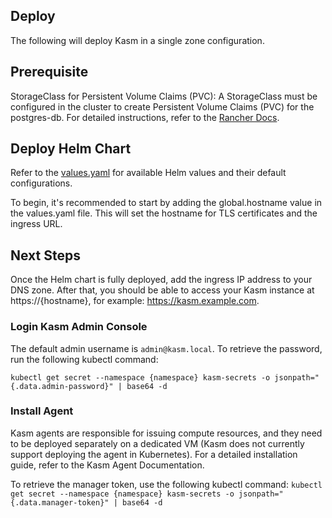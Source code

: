## Deploy

The following will deploy Kasm in a single zone configuration.

## Prerequisite
StorageClass for Persistent Volume Claims (PVC): A StorageClass must be configured in the cluster to create Persistent Volume Claims (PVC) for the postgres-db. For detailed instructions, refer to the [Rancher Docs](https://ranchermanager.docs.rancher.com/how-to-guides/new-user-guides/manage-clusters/create-kubernetes-persistent-storage).

## Deploy Helm Chart
Refer to the [values.yaml](https://github.com/chenbishop/kasm-helm/blob/main/charts/kasm-single-zone/values.yaml) for available Helm values and their default configurations.

To begin, it's recommended to start by adding the global.hostname value in the values.yaml file. This will set the hostname for TLS certificates and the ingress URL.

## Next Steps
Once the Helm chart is fully deployed, add the ingress IP address to your DNS zone. After that, you should be able to access your Kasm instance at https://{hostname}, for example: https://kasm.example.com.

### Login Kasm Admin Console
The default admin username is `admin@kasm.local`. To retrieve the password, run the following kubectl command:
```
kubectl get secret --namespace {namespace} kasm-secrets -o jsonpath="{.data.admin-password}" | base64 -d
```

### Install Agent
Kasm agents are responsible for issuing compute resources, and they need to be deployed separately on a dedicated VM (Kasm does not currently support deploying the agent in Kubernetes). For a detailed installation guide, refer to the Kasm Agent Documentation.

To retrieve the manager token, use the following kubectl command:
``
kubectl get secret --namespace {namespace} kasm-secrets -o jsonpath="{.data.manager-token}" | base64 -d
``


